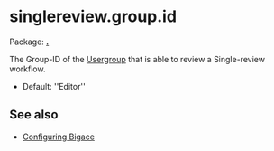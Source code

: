 # singlereview.group.id

Package: **[.](.)**

The Group-ID of the [Usergroup](manual/usergroups) that is able to review a Single-review workflow.


*  Default: ''Editor''

## See also


*  [Configuring Bigace](manual/configurations)


